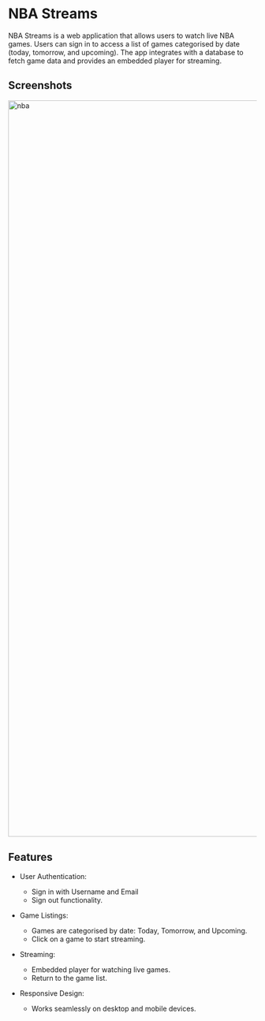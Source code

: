 # NBA Streams

NBA Streams is a web application that allows users to watch live NBA games. Users can sign in to access a list of games categorised by date (today, tomorrow, and upcoming). The app integrates with a database to fetch game data and provides an embedded player for streaming.

## Screenshots
<img width="1493" alt="nba" src="https://github.com/user-attachments/assets/14595d8a-82b9-4da9-b811-287f96e78c02" />


## Features

- User Authentication:
  - Sign in with Username and Email
  - Sign out functionality.

- Game Listings:
  - Games are categorised by date: Today, Tomorrow, and Upcoming.
  - Click on a game to start streaming.

- Streaming:
  - Embedded player for watching live games.
  - Return to the game list.

- Responsive Design:
  - Works seamlessly on desktop and mobile devices.
